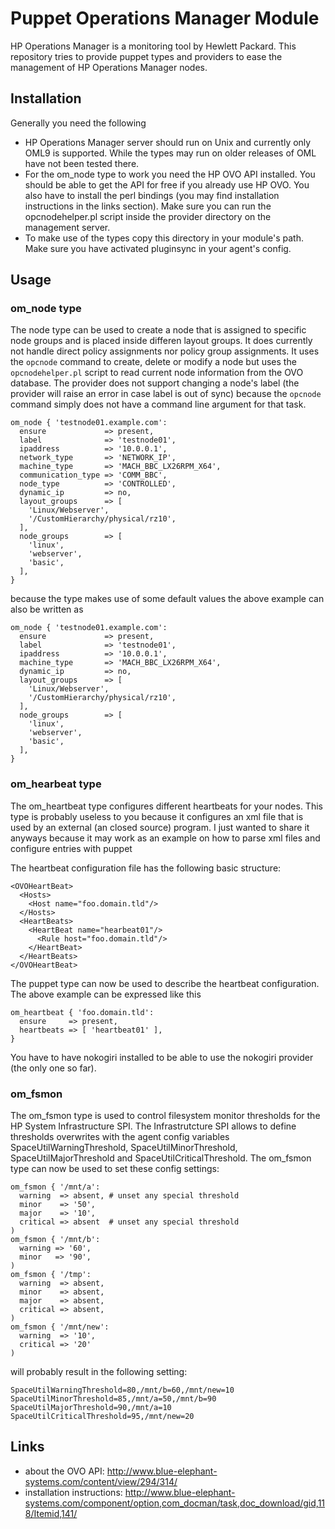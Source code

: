 Puppet Operations Manager Module
=================================

HP Operations Manager is a monitoring tool by Hewlett Packard. This repository
tries to provide puppet types and providers to ease the management of HP Operations
Manager nodes.

Installation
------------

Generally you need the following

* HP Operations Manager server should run on Unix and currently only OML9 is supported.
  While the types may run on older releases of OML have not been tested there.
* For the om\_node type to work you need the HP OVO API installed. You should be able to get
  the API for free if you already use HP OVO. You also have to install the perl bindings
  (you may find installation instructions in the links section). Make sure you can
  run the opcnodehelper.pl script inside the provider directory on the management server.
* To make use of the types copy this directory in your module's path. Make sure you have
  activated pluginsync in your agent's config.

Usage
-----

### om\_node type

The node type can be used to create a node that is assigned to specific node groups and is placed inside differen layout groups.
It does currently not handle direct policy assignments nor policy group assignments. It uses the `opcnode` command to create, delete
or modify a node but uses the `opcnodehelper.pl` script to read current node information from the OVO database. The provider does not
support changing a node's label (the provider will raise an error in case label is out of sync) because the `opcnode` command simply
does not have a command line argument for that task.

    om_node { 'testnode01.example.com':
      ensure             => present,
      label              => 'testnode01',
      ipaddress          => '10.0.0.1',
      network_type       => 'NETWORK_IP',
      machine_type       => 'MACH_BBC_LX26RPM_X64',
      communication_type => 'COMM_BBC',
      node_type          => 'CONTROLLED',
      dynamic_ip         => no,
      layout_groups      => [
        'Linux/Webserver',
        '/CustomHierarchy/physical/rz10',
      ],
      node_groups        => [
        'linux',
        'webserver',
        'basic',
      ],
    }

because the type makes use of some default values the above example can also be written as

    om_node { 'testnode01.example.com':
      ensure             => present,
      label              => 'testnode01',
      ipaddress          => '10.0.0.1',
      machine_type       => 'MACH_BBC_LX26RPM_X64',
      dynamic_ip         => no,
      layout_groups      => [
        'Linux/Webserver',
        '/CustomHierarchy/physical/rz10',
      ],
      node_groups        => [
        'linux',
        'webserver',
        'basic',
      ],
    }

### om\_hearbeat type

The om\_heartbeat type configures different heartbeats for your nodes.
This type is probably useless to you because it configures an xml file that is used by an
external (an closed source) program. I just wanted to share it anyways because it may work
as an example on how to parse xml files and configure entries with puppet

The heartbeat configuration file has the following basic structure:

    <OVOHeartBeat>
      <Hosts>
        <Host name="foo.domain.tld"/>
      </Hosts>
      <HeartBeats>
        <HeartBeat name="hearbeat01"/>
          <Rule host="foo.domain.tld"/>
        </HeartBeat>
      </HeartBeats>
    </OVOHeartBeat>

The puppet type can now be used to describe the heartbeat configuration. The above example can be expressed like this

    om_heartbeat { 'foo.domain.tld':
      ensure     => present,
      heartbeats => [ 'heartbeat01' ],
    }

You have to have nokogiri installed to be able to use the nokogiri provider (the only one so far).

### om\_fsmon

The om\_fsmon type is used to control filesystem monitor thresholds for the HP System Infrastructure SPI. The
Infrastrutcture SPI allows to define thresholds overwrites with the agent config variables SpaceUtilWarningThreshold,
SpaceUtilMinorThreshold, SpaceUtilMajorThreshold and SpaceUtilCriticalThreshold. The om\_fsmon type can now be used
to set these config settings:

    om_fsmon { '/mnt/a':
      warning  => absent, # unset any special threshold
      minor    => '50',
      major    => '10',
      critical => absent  # unset any special threshold
    )
    om_fsmon { '/mnt/b':
      warning => '60',
      minor   => '90',
    )
    om_fsmon { '/tmp':
      warning  => absent,
      minor    => absent,
      major    => absent,
      critical => absent,
    )
    om_fsmon { '/mnt/new':
      warning  => '10',
      critical => '20'
    )

will probably result in the following setting:

    SpaceUtilWarningThreshold=80,/mnt/b=60,/mnt/new=10
    SpaceUtilMinorThreshold=85,/mnt/a=50,/mnt/b=90
    SpaceUtilMajorThreshold=90,/mnt/a=10
    SpaceUtilCriticalThreshold=95,/mnt/new=20

Links
-----
* about the OVO API: http://www.blue-elephant-systems.com/content/view/294/314/
* installation instructions: http://www.blue-elephant-systems.com/component/option,com_docman/task,doc_download/gid,118/Itemid,141/
